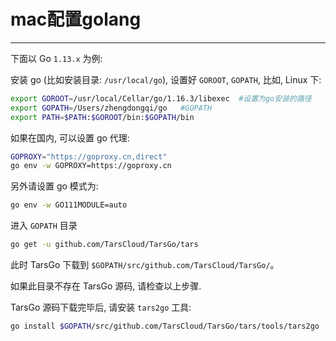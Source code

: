 # mac配置golang

------

下面以 Go `1.13.x` 为例:

安装 go (比如安装目录: `/usr/local/go`), 设置好 `GOROOT`, `GOPATH`, 比如, Linux 下:

```bash
export GOROOT=/usr/local/Cellar/go/1.16.3/libexec  #设置为go安装的路径
export GOPATH=/Users/zhengdongqi/go   #GOPATH
export PATH=$PATH:$GOROOT/bin:$GOPATH/bin
```

如果在国内, 可以设置 go 代理:

```bash
GOPROXY="https://goproxy.cn,direct"
go env -w GOPROXY=https://goproxy.cn   
```

另外请设置 go 模式为:

```bash
go env -w GO111MODULE=auto
```

进入 `GOPATH` 目录

```bash
go get -u github.com/TarsCloud/TarsGo/tars
```

此时 TarsGo 下载到 `$GOPATH/src/github.com/TarsCloud/TarsGo/`。

如果此目录不存在 TarsGo 源码, 请检查以上步骤.

TarsGo 源码下载完毕后, 请安装 `tars2go` 工具:

```bash
go install $GOPATH/src/github.com/TarsCloud/TarsGo/tars/tools/tars2go
```